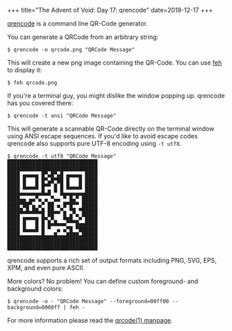 +++
title="The Advent of Void: Day 17: qrencode"
date=2018-12-17
+++

[qrencode](https://fukuchi.org/works/qrencode/) is a command line QR-Code
generator.

You can generate a QRCode from an arbitrary string:

```
$ qrencode -o qrcode.png "QRCode Message"
```

This will create a new png image containing the QR-Code. You can use [feh](https://voidlinux.org/news/2018/12/advent-feh.html) to display it:

```
$ feh qrcode.png
```

If you're a terminal guy, you might dislike the window popping up. qrencode has
you covered there:

```
$ qrencode -t ansi "QRCode Message"
```

This will generate a scannable QR-Code directly on the terminal window using
ANSI escape sequences. If you'd like to avoid escape codes qrencode also
supports pure UTF-8 encoding using `-t utf8`.

```
$ qrencode -t utf8 "QRCode Message"
█████████████████████████████
█████████████████████████████
████ ▄▄▄▄▄ █▀▄█▀▄█ ▄▄▄▄▄ ████
████ █   █ █▀▄█▀██ █   █ ████
████ █▄▄▄█ █▀▀ █ █ █▄▄▄█ ████
████▄▄▄▄▄▄▄█▄█ ▀ █▄▄▄▄▄▄▄████
████▄▄ ▄▄▀▄ ▄ ▀▄▄ ▀ █▄▀ █████
████▀██▀▄ ▄▀ ██ ▄ █▀█▀▀ █████
█████▄█▄██▄█ ██▄▄▀▄ ▀█ ▀█████
████ ▄▄▄▄▄ █▄▀█   █▄█ ▀▄▀████
████ █   █ █ █▄█▄▄▄▀▀▀█▄▄████
████ █▄▄▄█ █ ▀  ▄ ▄▀█ ▀██████
████▄▄▄▄▄▄▄█▄▄▄█▄▄▄████▄█████
█████████████████████████████
█████████████████████████████
```

qrencode supports a rich set of output formats including
PNG, SVG, EPS, XPM, and even pure ASCII.

More colors? No problem! You can define custom foreground- and background colors:

```
$ qrencode -o - "QRCode Message" --foreground=00ff00 --background=0000ff | feh -
```

For more information please read the [qrcode(1)
manpage](https://man.voidlinux.org/qrencode).
